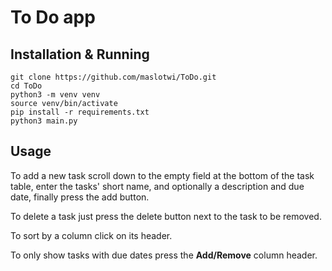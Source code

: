 # To Do app

## Installation & Running
```
git clone https://github.com/maslotwi/ToDo.git
cd ToDo
python3 -m venv venv
source venv/bin/activate
pip install -r requirements.txt
python3 main.py
```

## Usage
To add a new task scroll down to the empty field at the bottom of the task table,
enter the tasks' short name, and optionally a description and due date, finally press the add button.

To delete a task just press the delete button next to the task to be removed.

To sort by a column click on its header.

To only show tasks with due dates press the **Add/Remove** column header.